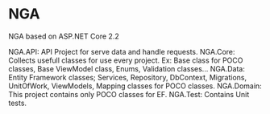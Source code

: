 # NGA

NGA based on ASP.NET Core 2.2

NGA.API: API Project for serve data and handle requests.
NGA.Core: Collects usefull classes for use every project. Ex: Base class for POCO classes, Base ViewModel class, Enums, Validation classes...
NGA.Data: Entity Framework classes; Services, Repository, DbContext, Migrations, UnitOfWork, ViewModels, Mapping classes for POCO classes.
NGA.Domain: This project contains only POCO classes for EF.
NGA.Test: Contains Unit tests.
